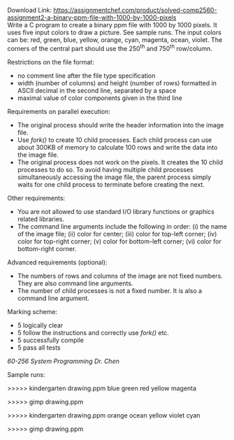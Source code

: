 Download Link: https://assignmentchef.com/product/solved-comp2560-assignment2-a-binary-ppm-file-with-1000-by-1000-pixels
<br>
Write a C program to create a binary ppm file with 1000 by 1000 pixels. It uses five input colors to draw a picture. See sample runs. The input colors can be: red, green, blue, yellow, orange, cyan, magenta, ocean, violet. The corners of the central part should use the 250<sup>th</sup> and 750<sup>th</sup> row/column.

Restrictions on the file format:

<ul>

 <li>no comment line after the file type specification</li>

 <li>width (number of columns) and height (number of rows) formatted in ASCII decimal in the second line, separated by a space</li>

 <li>maximal value of color components given in the third line</li>

</ul>

Requirements on parallel execution:

<ul>

 <li>The original process should write the header information into the image file.</li>

 <li>Use <em>fork()</em> to create 10 child processes. Each child process can use about 300KB of memory to calculate 100 rows and write the data into the image file.</li>

 <li>The original process does not work on the pixels. It creates the 10 child processes to do so. To avoid having multiple child processes simultaneously accessing the image file, the parent process simply waits for one child process to terminate before creating the next.</li>

</ul>

Other requirements:

<ul>

 <li>You are not allowed to use standard I/O library functions or graphics related libraries.</li>

 <li>The command line arguments include the following in order: (i) the name of the image file; (ii) color for center; (iii) color for top-left corner; (iv) color for top-right corner; (v) color for bottom-left corner; (vi) color for bottom-right corner.</li>

</ul>







Advanced requirements (optional):




<ul>

 <li>The numbers of rows and columns of the image are not fixed numbers. They are also command line arguments.</li>

 <li>The number of child processes is not a fixed number. It is also a command line argument.</li>

</ul>







Marking scheme:




<ul>

 <li>5 logically clear</li>

 <li>5 follow the instructions and correctly use <em>fork() </em>etc.</li>

 <li>5 successfully compile</li>

 <li>5 pass all tests</li>

</ul>

<em>60-256 System Programming                                                                                                          Dr. Chen </em>

Sample runs:




&gt;&gt;&gt;&gt;&gt; kindergarten drawing.ppm blue green red yellow magenta

&gt;&gt;&gt;&gt;&gt; gimp drawing.ppm
















&gt;&gt;&gt;&gt;&gt; kindergarten drawing.ppm orange ocean yellow violet cyan

&gt;&gt;&gt;&gt;&gt; gimp drawing.ppm


